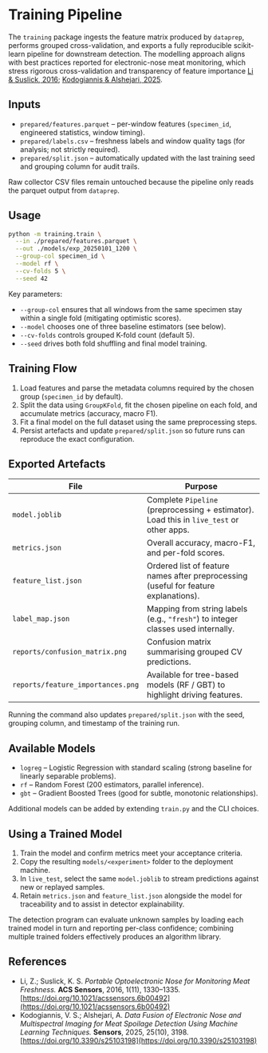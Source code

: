 # Training Pipeline

The `training` package ingests the feature matrix produced by `dataprep`, performs grouped cross-validation, and exports a fully reproducible scikit-learn pipeline for downstream detection. The modelling approach aligns with best practices reported for electronic-nose meat monitoring, which stress rigorous cross-validation and transparency of feature importance [Li & Suslick, 2016](https://doi.org/10.1021/acssensors.6b00492); [Kodogiannis & Alshejari, 2025](https://doi.org/10.3390/s25103198).

## Inputs

- `prepared/features.parquet` – per-window features (`specimen_id`, engineered statistics, window timing).
- `prepared/labels.csv` – freshness labels and window quality tags (for analysis; not strictly required).
- `prepared/split.json` – automatically updated with the last training seed and grouping column for audit trails.

Raw collector CSV files remain untouched because the pipeline only reads the parquet output from `dataprep`.

## Usage

```bash
python -m training.train \
  --in ./prepared/features.parquet \
  --out ./models/exp_20250101_1200 \
  --group-col specimen_id \
  --model rf \
  --cv-folds 5 \
  --seed 42
```

Key parameters:

- `--group-col` ensures that all windows from the same specimen stay within a single fold (mitigating optimistic scores).
- `--model` chooses one of three baseline estimators (see below).
- `--cv-folds` controls grouped K-fold count (default 5).
- `--seed` drives both fold shuffling and final model training.

## Training Flow

1. Load features and parse the metadata columns required by the chosen group (`specimen_id` by default).
2. Split the data using `GroupKFold`, fit the chosen pipeline on each fold, and accumulate metrics (accuracy, macro F1).
3. Fit a final model on the full dataset using the same preprocessing steps.
4. Persist artefacts and update `prepared/split.json` so future runs can reproduce the exact configuration.

## Exported Artefacts

| File | Purpose |
| ---- | ------- |
| `model.joblib` | Complete `Pipeline` (preprocessing + estimator). Load this in `live_test` or other apps. |
| `metrics.json` | Overall accuracy, macro-F1, and per-fold scores. |
| `feature_list.json` | Ordered list of feature names after preprocessing (useful for feature explanations). |
| `label_map.json` | Mapping from string labels (e.g., `"fresh"`) to integer classes used internally. |
| `reports/confusion_matrix.png` | Confusion matrix summarising grouped CV predictions. |
| `reports/feature_importances.png` | Available for tree-based models (RF / GBT) to highlight driving features. |

Running the command also updates `prepared/split.json` with the seed, grouping column, and timestamp of the training run.

## Available Models

- `logreg` – Logistic Regression with standard scaling (strong baseline for linearly separable problems).
- `rf` – Random Forest (200 estimators, parallel inference).
- `gbt` – Gradient Boosted Trees (good for subtle, monotonic relationships).

Additional models can be added by extending `train.py` and the CLI choices.

## Using a Trained Model

1. Train the model and confirm metrics meet your acceptance criteria.
2. Copy the resulting `models/<experiment>` folder to the deployment machine.
3. In `live_test`, select the same `model.joblib` to stream predictions against new or replayed samples.
4. Retain `metrics.json` and `feature_list.json` alongside the model for traceability and to assist in detector explainability.

The detection program can evaluate unknown samples by loading each trained model in turn and reporting per-class confidence; combining multiple trained folders effectively produces an algorithm library.

## References

- Li, Z.; Suslick, K. S. *Portable Optoelectronic Nose for Monitoring Meat Freshness.* **ACS Sensors**, 2016, 1(11), 1330–1335. [https://doi.org/10.1021/acssensors.6b00492](https://doi.org/10.1021/acssensors.6b00492)
- Kodogiannis, V. S.; Alshejari, A. *Data Fusion of Electronic Nose and Multispectral Imaging for Meat Spoilage Detection Using Machine Learning Techniques.* **Sensors**, 2025, 25(10), 3198. [https://doi.org/10.3390/s25103198](https://doi.org/10.3390/s25103198)
